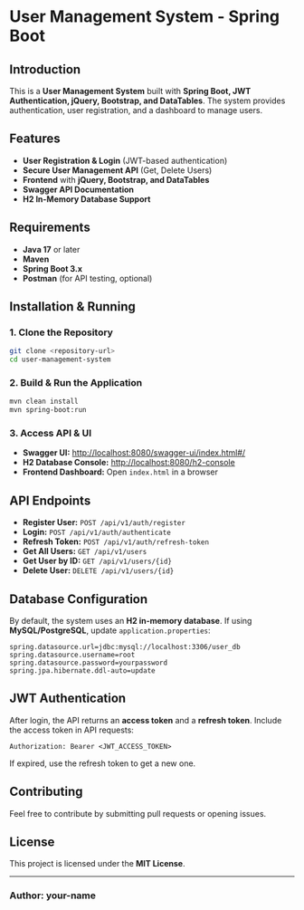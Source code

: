 # User Management System - Spring Boot

## Introduction
This is a **User Management System** built with **Spring Boot, JWT Authentication, jQuery, Bootstrap, and DataTables**. The system provides authentication, user registration, and a dashboard to manage users.

## Features
- **User Registration & Login** (JWT-based authentication)
- **Secure User Management API** (Get, Delete Users)
- **Frontend** with **jQuery, Bootstrap, and DataTables**
- **Swagger API Documentation**
- **H2 In-Memory Database Support**

## Requirements
- **Java 17** or later
- **Maven**
- **Spring Boot 3.x**
- **Postman** (for API testing, optional)

## Installation & Running
### 1. Clone the Repository
```sh
git clone <repository-url>
cd user-management-system
```

### 2. Build & Run the Application
```sh
mvn clean install
mvn spring-boot:run
```

### 3. Access API & UI
- **Swagger UI:** [http://localhost:8080/swagger-ui/index.html#/](http://localhost:8080/swagger-ui/index.html#/)
- **H2 Database Console:** [http://localhost:8080/h2-console](http://localhost:8080/h2-console)
- **Frontend Dashboard:** Open `index.html` in a browser

## API Endpoints
- **Register User:** `POST /api/v1/auth/register`
- **Login:** `POST /api/v1/auth/authenticate`
- **Refresh Token:** `POST /api/v1/auth/refresh-token`
- **Get All Users:** `GET /api/v1/users`
- **Get User by ID:** `GET /api/v1/users/{id}`
- **Delete User:** `DELETE /api/v1/users/{id}`

## Database Configuration
By default, the system uses an **H2 in-memory database**. If using **MySQL/PostgreSQL**, update `application.properties`:
```properties
spring.datasource.url=jdbc:mysql://localhost:3306/user_db
spring.datasource.username=root
spring.datasource.password=yourpassword
spring.jpa.hibernate.ddl-auto=update
```

## JWT Authentication
After login, the API returns an **access token** and a **refresh token**. Include the access token in API requests:
```
Authorization: Bearer <JWT_ACCESS_TOKEN>
```
If expired, use the refresh token to get a new one.

## Contributing
Feel free to contribute by submitting pull requests or opening issues.

## License
This project is licensed under the **MIT License**.

---
### **Author:** your-name

